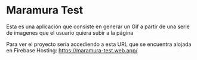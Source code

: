 # Maramura Test

Esta es una aplicación que consiste en generar un Gif a partir de una serie de imagenes que el usuario quiera subir a la página

Para ver el proyecto sería accediendo a esta URL que se encuentra alojada en Firebase Hosting: https://maramura-test.web.app/
